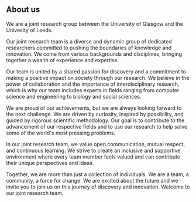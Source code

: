 ## About us

We are a joint research group between the University of Glasgow and the Univesity of Leeds.

Our joint research team is a diverse and dynamic group of dedicated researchers committed to pushing the boundaries of knowledge and innovation. We come from various backgrounds and disciplines, bringing together a wealth of experience and expertise.

Our team is united by a shared passion for discovery and a commitment to making a positive impact on society through our research. We believe in the power of collaboration and the importance of interdisciplinary research, which is why our team includes experts in fields ranging from computer science and engineering to biology and social sciences.

We are proud of our achievements, but we are always looking forward to the next challenge. We are driven by curiosity, inspired by possibility, and guided by rigorous scientific methodology. Our goal is to contribute to the advancement of our respective fields and to use our research to help solve some of the world's most pressing problems.

In our joint research team, we value open communication, mutual respect, and continuous learning. We strive to create an inclusive and supportive environment where every team member feels valued and can contribute their unique perspectives and ideas.

Together, we are more than just a collection of individuals. We are a team, a community, a force for change. We are excited about the future and we invite you to join us on this journey of discovery and innovation. Welcome to our joint research team.